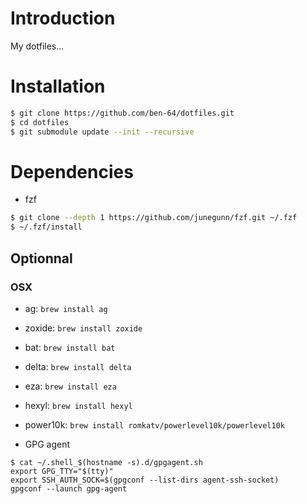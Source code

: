 # Introduction

My dotfiles...

# Installation

```bash
$ git clone https://github.com/ben-64/dotfiles.git
$ cd dotfiles
$ git submodule update --init --recursive
```

# Dependencies

- fzf

```bash
$ git clone --depth 1 https://github.com/junegunn/fzf.git ~/.fzf
$ ~/.fzf/install
```

## Optionnal

### OSX

- ag: `brew install ag`
- zoxide: `brew install zoxide`
- bat: `brew install bat`
- delta: `brew install delta`
- eza: `brew install eza`
- hexyl: `brew install hexyl`
- power10k: `brew install romkatv/powerlevel10k/powerlevel10k`

- GPG agent
```
$ cat ~/.shell_$(hostname -s).d/gpgagent.sh
export GPG_TTY="$(tty)"
export SSH_AUTH_SOCK=$(gpgconf --list-dirs agent-ssh-socket)
gpgconf --launch gpg-agent
```
